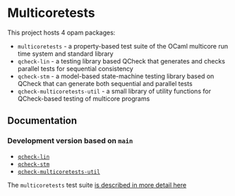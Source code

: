 # Multicoretests

This project hosts 4 opam packages:

- `multicoretests` - a property-based test suite of the OCaml
   multicore run time system and standard library
- `qcheck-lin` - a testing library based QCheck that generates
   and checks parallel tests for sequential consistency
- `qcheck-stm` - a model-based state-machine testing library based on
   QCheck that can generate both sequential and parallel tests
- `qcheck-multicoretests-util` - a small library of utility functions
   for QCheck-based testing of multicore programs

## Documentation

### Development version based on `main`

- [`qcheck-lin`](dev/qcheck-lin)
- [`qcheck-stm`](dev/qcheck-stm)
- [`qcheck-multicoretests-util`](dev/qcheck-multicoretests-util)

The `multicoretests` test suite [is described in more detail here](https://github.com/jmid/multicoretests/blob/main/src/README.md)
